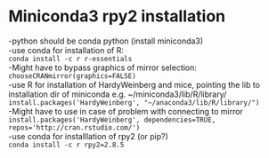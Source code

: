 # Miniconda3 rpy2 installation

-python should be conda python (install miniconda3)  
-use conda for installation of R:  
`conda install -c r r-essentials`  
-Might have to bypass graphics of mirror selection:  
`chooseCRANmirror(graphics=FALSE)`  
-use R for installation of HardyWeinberg and mice, pointing the lib to installation dir of miniconda e.g. ~/miniconda3/lib/R/library/   
`install.packages('HardyWeinberg', "~/anaconda3/lib/R/library/")`  
-Might have to use in case of problem with connecting to mirror  
`install.packages('HardyWeinberg', dependencies=TRUE, repos='http://cran.rstudio.com/')`  
-use conda for installlation of rpy2 (or pip?)  
`conda install -c r rpy2=2.8.5`  
